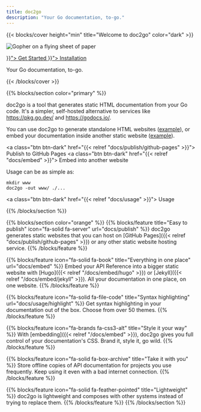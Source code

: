 ```yaml
---
title: doc2go
description: "Your Go documentation, to-go."
---
```


{{< blocks/cover height="min" title="Welcome to doc2go" color="dark" >}}
<div class="mx-auto">
  <p>
    <img src="logo.png" alt="Gopher on a flying sheet of paper" />
  </p>
  <a class="btn btn-lg btn-light mr-3 mb-4" href="{{< relref "docs/start" >}}">
    Get Started <i class="fas fa-play ml-2"></i>
  </a>
  <a class="btn btn-lg btn-primary mr-3 mb-4" href="{{< relref "docs/install" >}}">
    Installation <i class="fas fa-download ml-2"></i>
  </a>
  <p class="lead ">Your Go documentation, to-go.</p>
</div>
{{< /blocks/cover >}}

{{% blocks/section color="primary" %}}
<div class="container">
<div class="row">
<div class="col col-lg">

doc2go is a tool that generates static HTML documentation from your Go code.
It's a simpler, self-hosted alternative to services like
https://pkg.go.dev/ and https://godocs.io/.

You can use doc2go to generate standalone HTML websites
([example](example/)),
or embed your documentation inside another static website
([example](api/)).

<a class="btn btn-dark" href="{{< relref "docs/publish/github-pages" >}}">
  <i class="fa-brands fa-github"></i> Publish to GitHub Pages
</a>
<a class="btn btn-dark" href="{{< relref "docs/embed" >}}">
  <i class="fa-solid fa-folder-tree"></i> Embed into another website
</a>

</div>
<div class="col-md-auto">

Usage can be as simple as:

<pre class="bg-light p-1 rounded"><code>mkdir www
doc2go -out www/ ./...</code></pre>

<a class="btn btn-dark" href="{{< relref "docs/usage" >}}">
  Usage <i class="fas fa-arrow-alt-circle-right ml-2"></i>
</a>

</div>
</div>
</div>
{{% /blocks/section %}}

{{% blocks/section color="orange" %}}
{{% blocks/feature title="Easy to publish" icon="fa-solid fa-server" url="docs/publish" %}}
doc2go generates static websites
that you can host on
[GitHub Pages]({{< relref "docs/publish/github-pages" >}})
or any other static website hosting service.
{{% /blocks/feature %}}

{{% blocks/feature icon="fa-solid fa-book" title="Everything in one place" url="docs/embed" %}}
Embed your API Reference into a bigger static website
with [Hugo]({{< relref "/docs/embed/hugo" >}})
or [Jekyll]({{< relref "/docs/embed/jekyll" >}}).
All your documentation in one place, on one website.
{{% /blocks/feature %}}

{{% blocks/feature icon="fa-solid fa-file-code" title="Syntax highlighting" url="docs/usage/highlight" %}}
Get syntax highlighting in your documentation out of the box.
Choose from over 50 themes.
{{% /blocks/feature %}}

{{% blocks/feature icon="fa-brands fa-css3-alt" title="Style it your way" %}}
With [embedding]({{< relref "/docs/embed" >}}),
doc2go gives you full control of your documentation's CSS.
Brand it, style it, go wild.
{{% /blocks/feature %}}

{{% blocks/feature icon="fa-solid fa-box-archive" title="Take it with you" %}}
Store offline copies of API documentation for projects you use frequently.
Keep using it even with a bad internet connection.
{{% /blocks/feature %}}

{{% blocks/feature icon="fa-solid fa-feather-pointed" title="Lightweight" %}}
doc2go is lightweight and composes with other systems
instead of trying to replace them.
{{% /blocks/feature %}}
{{% /blocks/section %}}

